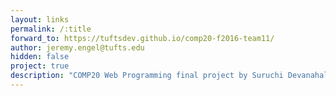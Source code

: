 ```yaml
---
layout: links
permalink: /:title
forward_to: https://tuftsdev.github.io/comp20-f2016-team11/
author: jeremy.engel@tufts.edu
hidden: false
project: true
description: "COMP20 Web Programming final project by Suruchi Devanahalli, Jeremy Engel, Lexie Kirsch, and Jeremy Shih"
---
```

